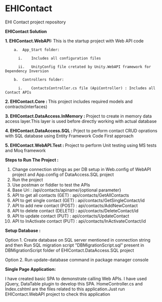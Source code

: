 # EHIContact
EHI Contact project repository

<b>EHIContact Solution</b>

  <b>1.	EHIContact.WebAPI:</b> This is the startup project with Web API code

        a.	App_Start folder:

          i.	Includes all configuration files 

          ii.	UnityConfig file cretated by Unity.WebAPI framework for Dependency Inversion
          
        b.	Controllers folder:

          i.	ContactsController.cs file (ApiController) : Includes all Contact APIs
          
  <b>2. EHIContact.Core : </b>This project includes required models and contracts(interfaces)

  <b>3. EHIContact.DataAccess.InMemory : </b>Project to create in memory data access layer.This layer is used before directly working with actual database
  
  <b>4. EHIContact.DataAccess.SQL : </b>Prject to perform contact CRUD oprations with SQL database using Entity Framework Code First approach
  
  <b>5. EHIContact.WebAPI.Test : </b>Project to perform Unit testing using MS tests and Moq framework
  
 <b>Steps to Run The Project :</b>
  
  1. Change connection strings as per DB setup in Web.config of WebAPI project and App.config of DataAccess.SQL project
  2. Run the project
  3. Use postman or fiddler to test the APIs
  4. Base Uri : /api/contacts/apiname/{optional parameter}
  5. API to get all contacts (GET) : api/contacts/GetAllContacts
  6. API to get single contact (GET) : api/contacts/GetSingleContact/id
  7. API to add new contact (POST) : api/contacts/AddNewContact
  8. API to delete contact (DELETE) : api/contacts/DeleteContact/id
  9. API to update contact (PUT)  : api/contacts/UpdateContact  
  10. API to InActivate contact (PUT) : api/contacts/InActivateContact/id
  
  
  
  
  <b>Setup Database :</b>
  
  Option 1. Create database on SQL server mentioned in connection string and then Run SQL migration script "DBMigrationScript.sql" present in DBMigrationScript folder of EHIContact.DataAccess.SQL project
  
  Option 2. Run update-database command in package manager console 

  <b>Single Page Application: </b>
  
  I have created basic SPA to demonstrate calling Web APIs. I have used jQuery, DataTable plugin to develop this SPA.
  HomeController.cs and Index.cshtml are the files related to this application.Just run EHIContact.WebAPI project to check this  application
